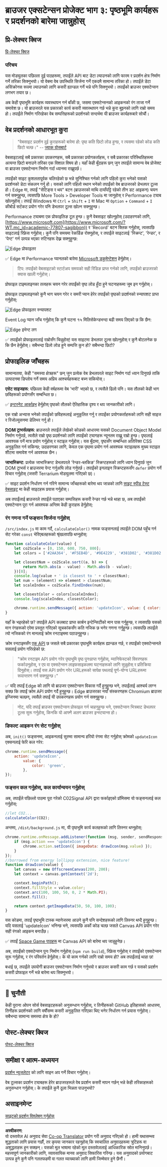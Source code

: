 <!--
CO_OP_TRANSLATOR_METADATA:
{
  "original_hash": "b91cbf14240ee59411b96448b994ace1",
  "translation_date": "2025-10-03T12:20:06+00:00",
  "source_file": "5-browser-extension/3-background-tasks-and-performance/README.md",
  "language_code": "ne"
}
-->
# ब्राउजर एक्सटेन्सन प्रोजेक्ट भाग ३: पृष्ठभूमि कार्यहरू र प्रदर्शनको बारेमा जान्नुहोस्

## प्रि-लेक्चर क्विज

[प्रि-लेक्चर क्विज](https://ff-quizzes.netlify.app/web/quiz/27)

### परिचय

यस मोड्युलका पछिल्ला दुई पाठहरूमा, तपाईंले API बाट डेटा ल्याउनको लागि फारम र प्रदर्शन क्षेत्र निर्माण गर्ने तरिका सिक्नुभयो। यो वेबमा वेब उपस्थिति सिर्जना गर्ने एकदमै सामान्य तरिका हो। तपाईंले डेटा असिंक्रोनस रूपमा ल्याउनको लागि कसरी ह्यान्डल गर्ने भन्ने पनि सिक्नुभयो। तपाईंको ब्राउजर एक्सटेन्सन लगभग तयार छ।

अब केही पृष्ठभूमि कार्यहरू व्यवस्थापन गर्न बाँकी छ, जसमा एक्सटेन्सनको आइकनको रंग ताजा गर्ने समावेश छ। यो ब्राउजरले यस प्रकारको कार्य कसरी व्यवस्थापन गर्छ भन्ने कुरा बुझ्नको लागि राम्रो समय हो। तपाईंले निर्माण गरिरहेका वेब सम्पत्तिहरूको प्रदर्शनको सन्दर्भमा यी ब्राउजर कार्यहरूबारे सोचौं।

## वेब प्रदर्शनको आधारभूत कुरा

> "वेबसाइट प्रदर्शन दुई कुराहरूको बारेमा हो: पृष्ठ कति छिटो लोड हुन्छ, र त्यसमा रहेको कोड कति छिटो चल्छ।" -- [ज्याक ग्रोसबार्ट](https://www.smashingmagazine.com/2012/06/javascript-profiling-chrome-developer-tools/)

वेबसाइटलाई सबै प्रकारका उपकरणहरू, सबै प्रकारका प्रयोगकर्ताहरू, र सबै प्रकारका परिस्थितिहरूमा अत्यन्त छिटो बनाउने तरिका एक विशाल विषय हो। यहाँ केही बुँदाहरू छन् जुन तपाईंले सामान्य वेब प्रोजेक्ट वा ब्राउजर एक्सटेन्सन निर्माण गर्दा ध्यानमा राख्नुपर्छ।

तपाईंको साइट कुशलतापूर्वक चलिरहेको छ भन्ने सुनिश्चित गर्नको लागि पहिलो कुरा भनेको यसको प्रदर्शनको डेटा संकलन गर्नु हो। यसको लागि पहिलो स्थान भनेको तपाईंको वेब ब्राउजरको डेभलपर टूल्स हो। Edge मा, तपाईं "सेटिङ्स र थप" बटन (ब्राउजरको माथि दायाँपट्टि रहेको तीन डट आइकन) चयन गर्न सक्नुहुन्छ, त्यसपछि More Tools > Developer Tools मा जानुहोस् र Performance ट्याब खोल्नुहोस्। तपाईं Windows मा `Ctrl` + `Shift` + `I` वा Mac मा `Option` + `Command` + `I` कीबोर्ड सर्टकट प्रयोग गरेर पनि डेभलपर टूल्स खोल्न सक्नुहुन्छ।

Performance ट्याबमा एक प्रोफाइलिङ टूल हुन्छ। कुनै वेबसाइट खोल्नुहोस् (उदाहरणको लागि, [https://www.microsoft.com](https://www.microsoft.com/?WT.mc_id=academic-77807-sagibbon)) र 'Record' बटन क्लिक गर्नुहोस्, त्यसपछि साइटलाई रिफ्रेस गर्नुहोस्। कुनै पनि समयमा रेकर्डिङ रोक्नुहोस्, र तपाईंले साइटलाई 'स्क्रिप्ट', 'रेन्डर', र 'पेन्ट' गर्न उत्पन्न भएका रुटिनहरू देख्न सक्नुहुन्छ:

![Edge प्रोफाइलर](../../../../translated_images/profiler.5a4a62479c5df01cfec9aab74173dba13f91d2c968e1a1ae434c26165792df15.ne.png)

✅ Edge मा Performance प्यानलको बारेमा [Microsoft डकुमेन्टेशन](https://docs.microsoft.com/microsoft-edge/devtools-guide/performance/?WT.mc_id=academic-77807-sagibbon) हेर्नुहोस्।

> टिप: तपाईंको वेबसाइटको स्टार्टअप समयको सही रिडिङ प्राप्त गर्नको लागि, तपाईंको ब्राउजरको क्यास खाली गर्नुहोस्।

प्रोफाइल टाइमलाइनका तत्वहरू चयन गरेर तपाईंको पृष्ठ लोड हुँदा हुने घटनाहरूमा जुम इन गर्नुहोस्।

प्रोफाइल टाइमलाइनको कुनै भाग चयन गरेर र समरी प्यान हेरेर तपाईंको पृष्ठको प्रदर्शनको स्न्यापशट प्राप्त गर्नुहोस्:

![Edge प्रोफाइलर स्न्यापशट](../../../../translated_images/snapshot.97750180ebcad73794a3594b36925eb5c8dbaac9e03fec7f9b974188c9ac63c7.ne.png)

Event Log प्यान जाँच गर्नुहोस् कि कुनै घटना १५ मिलिसेकेन्डभन्दा बढी समय लिएको छ कि छैन:

![Edge इभेन्ट लग](../../../../translated_images/log.804026979f3707e00eebcfa028b2b5a88cec6292f858767bb6703afba65a7d9c.ne.png)

✅ तपाईंको प्रोफाइलरलाई राम्रोसँग चिन्नुहोस्! यस साइटमा डेभलपर टूल्स खोल्नुहोस् र कुनै बोटलनेक छ कि छैन हेर्नुहोस्। सबैभन्दा ढिलो लोड हुने सम्पत्ति कुन हो? सबैभन्दा छिटो?

## प्रोफाइलिङ जाँचहरू

सामान्यतया, केही "समस्या क्षेत्रहरू" छन् जुन प्रत्येक वेब डेभलपरले साइट निर्माण गर्दा ध्यान दिनुपर्छ ताकि उत्पादनमा डिप्लोय गर्ने समय अप्रिय आश्चर्यहरूबाट बच्न सकियोस्।

**एसेट साइजहरू**: पछिल्ला केही वर्षहरूमा वेब 'भारी' भएको छ, र त्यसैले ढिलो पनि। यस तौलको केही भाग छविहरूको प्रयोगसँग सम्बन्धित छ।

✅ [इन्टरनेट आर्काइभ](https://httparchive.org/reports/page-weight) हेर्नुहोस् पृष्ठको तौलको ऐतिहासिक दृश्य र थप जानकारीको लागि।

एक राम्रो अभ्यास भनेको तपाईंको छविहरूलाई अनुकूलित गर्नु र तपाईंका प्रयोगकर्ताहरूको लागि सही साइज र रिजोल्युसनमा डेलिभर गर्नु हो।

**DOM ट्राभर्सलहरू**: ब्राउजरले तपाईंले लेखेको कोडको आधारमा यसको Document Object Model निर्माण गर्नुपर्छ, त्यसैले राम्रो पृष्ठ प्रदर्शनको लागि तपाईंको ट्यागहरू न्यूनतम राख्नु राम्रो हुन्छ। पृष्ठलाई आवश्यक पर्ने मात्र प्रयोग गर्नुहोस् र स्टाइल गर्नुहोस्। यस बुँदामा, पृष्ठसँग सम्बन्धित अतिरिक्त CSS अनुकूलित गर्न सकिन्छ; उदाहरणका लागि, केवल एक पृष्ठमा प्रयोग गर्न आवश्यक स्टाइलहरू मुख्य स्टाइल शीटमा समावेश गर्न आवश्यक छैन।

**जाभास्क्रिप्ट**: प्रत्येक जाभास्क्रिप्ट डेभलपरले 'रेन्डर-ब्लकिङ' स्क्रिप्टहरूको लागि ध्यान दिनुपर्छ जुन DOM ट्राभर्स र ब्राउजरमा पेन्ट गर्नुअघि लोड गर्नुपर्छ। तपाईंको इनलाइन स्क्रिप्टहरूसँग `defer` प्रयोग गर्ने विचार गर्नुहोस् (जसरी Terrarium मोड्युलमा गरिएको छ)।

✅ साइट प्रदर्शन निर्धारण गर्न गरिने सामान्य जाँचहरूको बारेमा थप जान्नको लागि [साइट स्पीड टेस्ट वेबसाइट](https://www.webpagetest.org/) मा केही साइटहरू प्रयास गर्नुहोस्।

अब तपाईंलाई ब्राउजरले तपाईंले पठाएका सम्पत्तिहरू कसरी रेन्डर गर्छ भन्ने थाहा छ, अब तपाईंको एक्सटेन्सन पूरा गर्न आवश्यक अन्तिम केही कुराहरू हेर्नुहोस्:

### रंग गणना गर्ने फङ्सन सिर्जना गर्नुहोस्

`/src/index.js` मा काम गर्दै, `calculateColor()` नामक फङ्सनलाई तपाईंले DOM पहुँच गर्न सेट गरेका `const` भेरिएबलहरूको श्रृंखलापछि थप्नुहोस्:

```JavaScript
function calculateColor(value) {
	let co2Scale = [0, 150, 600, 750, 800];
	let colors = ['#2AA364', '#F5EB4D', '#9E4229', '#381D02', '#381D02'];

	let closestNum = co2Scale.sort((a, b) => {
		return Math.abs(a - value) - Math.abs(b - value);
	})[0];
	console.log(value + ' is closest to ' + closestNum);
	let num = (element) => element > closestNum;
	let scaleIndex = co2Scale.findIndex(num);

	let closestColor = colors[scaleIndex];
	console.log(scaleIndex, closestColor);

	chrome.runtime.sendMessage({ action: 'updateIcon', value: { color: closestColor } });
}
```

यहाँ के भइरहेको छ? तपाईंले API कलबाट प्राप्त कार्बन इन्टेन्सिटीको मान पास गर्नुहुन्छ, र त्यसपछि यसको मान रंगहरूको एरेमा प्रस्तुत गरिएको सूचकांकसँग कति नजिक छ भनेर गणना गर्नुहुन्छ। त्यसपछि तपाईंले त्यो नजिकको रंग मानलाई क्रोम रनटाइममा पठाउनुहुन्छ।

क्रोम रनटाइमसँग [एक API](https://developer.chrome.com/extensions/runtime) छ जसले सबै प्रकारका पृष्ठभूमि कार्यहरू ह्यान्डल गर्छ, र तपाईंको एक्सटेन्सनले यसलाई प्रयोग गरिरहेको छ:

> "क्रोम रनटाइम API प्रयोग गरेर पृष्ठभूमि पृष्ठ पुनःप्राप्त गर्नुहोस्, म्यानिफेस्टको विवरणहरू फर्काउनुहोस्, र एप वा एक्सटेन्सन लाइफसाइकलमा घटनाहरूको लागि सुन्नुहोस् र प्रतिक्रिया दिनुहोस्। तपाईं यस API प्रयोग गरेर URLहरूको सापेक्ष पथलाई पूर्ण-योग्य URLहरूमा रूपान्तरण गर्न सक्नुहुन्छ।"

✅ यदि तपाईं Edge को लागि यो ब्राउजर एक्सटेन्सन विकास गर्दै हुनुहुन्छ भने, तपाईंलाई आश्चर्य लाग्न सक्छ कि तपाईं क्रोम API प्रयोग गर्दै हुनुहुन्छ। Edge ब्राउजरका नयाँ संस्करणहरू Chromium ब्राउजर इन्जिनमा चल्छन्, त्यसैले तपाईं यी उपकरणहरू प्रयोग गर्न सक्नुहुन्छ।

> नोट, यदि तपाईं ब्राउजर एक्सटेन्सन प्रोफाइल गर्न चाहनुहुन्छ भने, एक्सटेन्सन भित्रबाट डेभलपर टूल्स सुरू गर्नुहोस्, किनकि यो आफ्नै अलग ब्राउजर इन्स्ट्यान्स हो।

### डिफल्ट आइकन रंग सेट गर्नुहोस्

अब, `init()` फङ्सनमा, आइकनलाई सुरुमा सामान्य हरियो रंगमा सेट गर्नुहोस् क्रोमको `updateIcon` एक्सनलाई फेरि कल गरेर:

```JavaScript
chrome.runtime.sendMessage({
	action: 'updateIcon',
		value: {
			color: 'green',
		},
});
```
### फङ्सन कल गर्नुहोस्, कल कार्यान्वयन गर्नुहोस्

अब, तपाईंले पछिल्लो पाठमा पूरा गरेको C02Signal API द्वारा फर्काइएको प्रॉमिसमा यो फङ्सनलाई कल गर्नुहोस्:

```JavaScript
//let CO2...
calculateColor(CO2);
```

अन्तमा, `/dist/background.js` मा, यी पृष्ठभूमि कार्य कलहरूको लागि लिस्नर थप्नुहोस्:

```JavaScript
chrome.runtime.onMessage.addListener(function (msg, sender, sendResponse) {
	if (msg.action === 'updateIcon') {
		chrome.action.setIcon({ imageData: drawIcon(msg.value) });
	}
});
//borrowed from energy lollipop extension, nice feature!
function drawIcon(value) {
	let canvas = new OffscreenCanvas(200, 200);
	let context = canvas.getContext('2d');

	context.beginPath();
	context.fillStyle = value.color;
	context.arc(100, 100, 50, 0, 2 * Math.PI);
	context.fill();

	return context.getImageData(50, 50, 100, 100);
}
```

यस कोडमा, तपाईं पृष्ठभूमि टास्क म्यानेजरमा आउने कुनै पनि सन्देशहरूको लागि लिस्नर थप्दै हुनुहुन्छ। यदि यसलाई 'updateIcon' भनिन्छ भने, त्यसपछि अर्को कोड चल्छ जसले Canvas API प्रयोग गरेर सही रंगको आइकन बनाउँछ।

✅ तपाईं [Space Game पाठहरू](../../6-space-game/2-drawing-to-canvas/README.md) मा Canvas API को बारेमा थप जान्नुहुनेछ।

अब, तपाईंको एक्सटेन्सन पुनः निर्माण गर्नुहोस् (`npm run build`), रिफ्रेस गर्नुहोस् र तपाईंको एक्सटेन्सन सुरू गर्नुहोस्, र रंग परिवर्तन हेर्नुहोस्। के यो काम गर्नको लागि राम्रो समय हो? अब तपाईंलाई थाहा छ!

बधाई छ, तपाईंले उपयोगी ब्राउजर एक्सटेन्सन निर्माण गर्नुभयो र ब्राउजर कसरी काम गर्छ र यसको प्रदर्शन कसरी प्रोफाइल गर्ने भन्ने बारेमा थप सिक्नुभयो।

---

## 🚀 चुनौती

केही पुराना ओपन सोर्स वेबसाइटहरूको अनुसन्धान गर्नुहोस्, र तिनीहरूको GitHub इतिहासको आधारमा, तिनीहरू प्रदर्शनको लागि वर्षौंसम्म कसरी अनुकूलित गरिएका थिए भनेर निर्धारण गर्न प्रयास गर्नुहोस्। सबैभन्दा सामान्य समस्या क्षेत्र के हो?

## पोस्ट-लेक्चर क्विज

[पोस्ट-लेक्चर क्विज](https://ff-quizzes.netlify.app/web/quiz/28)

## समीक्षा र आत्म-अध्ययन

[प्रदर्शन न्यूजलेटर](https://perf.email/) को लागि साइन अप गर्ने विचार गर्नुहोस्।

वेब टूल्सका प्रदर्शन ट्याबहरू हेरेर ब्राउजरहरूले वेब प्रदर्शन कसरी मापन गर्छन् भन्ने केही तरिकाहरूको अनुसन्धान गर्नुहोस्। के तपाईंले कुनै ठूला भिन्नता पाउनुभयो?

## असाइनमेन्ट

[साइटको प्रदर्शन विश्लेषण गर्नुहोस्](assignment.md)

---

**अस्वीकरण**:  
यो दस्तावेज़ AI अनुवाद सेवा [Co-op Translator](https://github.com/Azure/co-op-translator) प्रयोग गरी अनुवाद गरिएको हो। हामी यथासम्भव शुद्धताको लागि प्रयास गर्छौं, तर कृपया जानकार रहनुहोस् कि स्वचालित अनुवादहरूमा त्रुटिहरू वा अशुद्धताहरू हुन सक्छन्। यसको मूल भाषामा रहेको मूल दस्तावेज़लाई आधिकारिक स्रोत मानिनुपर्छ। महत्त्वपूर्ण जानकारीको लागि, व्यावसायिक मानव अनुवाद सिफारिस गरिन्छ। यस अनुवादको प्रयोगबाट उत्पन्न हुने कुनै पनि गलतफहमी वा गलत व्याख्याको लागि हामी जिम्मेवार हुने छैनौं।
